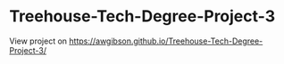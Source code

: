 # Treehouse-Tech-Degree-Project-3

View project on https://awgibson.github.io/Treehouse-Tech-Degree-Project-3/

